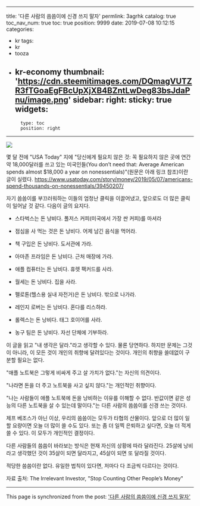 
---
title: '다른 사람의 씀씀이에 신경 쓰지 말자'
permlink: 3agrhk
catalog: true
toc_nav_num: true
toc: true
position: 9999
date: 2019-07-08 10:12:15
categories:
- kr
tags:
- kr
- tooza
- kr-economy
thumbnail: 'https://cdn.steemitimages.com/DQmagVUTZR3fTGoaEgFBcUpXjXB4BZntLwDeg83bsJdaPnu/image.png'
sidebar:
    right:
        sticky: true
widgets:
    -
        type: toc
        position: right
---


![](https://cdn.steemitimages.com/DQmagVUTZR3fTGoaEgFBcUpXjXB4BZntLwDeg83bsJdaPnu/image.png)

몇 달 전에 "USA Today" 지에 "당신에게 필요치 않은 것: 꼭 필요하지 않은 곳에 연간 약 18,000달러를 쓰고 있는 미국인들(You don’t need that: Average American spends almost $18,000 a year on nonessentials)"(원문은 아래 링크 참조)이란 글이 실렸다.
https://www.usatoday.com/story/money/2019/05/07/americans-spend-thousands-on-nonessentials/39450207/​

자기 씀씀이를 부끄러워하는 이들의 엄청난 클릭을 이끌어냈고, 앞으로도 더 많은 클릭이 일어날 것 같다. 다음이 글의 요지다.​

- 스타벅스는 돈 낭비다. 폴저스 커피(미국에서 가장 싼 커피)를 마셔라

- 점심을 사 먹는 것은 돈 낭비다. 어제 남긴 음식을 먹어라.

- 책 구입은 돈 낭비다. 도서관에 가라.

- 아마존 프라임은 돈 낭비다. 근처 매장에 가라.

- 애플 컴퓨터는 돈 낭비다. 휴렛 팩커드를 사라.

- 월세는 돈 낭비다. 집을 사라.

- 펠로톤(헬스용 실내 자전거)은 돈 낭비다. 밖으로 나가라.

- 레인지 로버는 돈 낭비다. 혼다를 리스하라.

- 롤렉스는 돈 낭비다. 태그 호이어를 사라.

- 농구 팀은 돈 낭비다. 자선 단체에 기부하라.
​

이 글을 읽고 "내 생각은 달라."라고 생각할 수 있다. 물론 당연하다. 하지만 문제는 그것이 아니라, 이 모든 것이 개인의 취향에 달려있다는 것이다. 개인의 취향을 쓸데없이 구분할 필요는 없다.​

"애플 노트북은 그렇게 비싸게 주고 살 가치가 없다."는 자신의 의견이다.​

"나라면 돈을 더 주고 노트북을 사고 싶지 않다."는 개인적인 취향이다.​

"나는 사람들이 애플 노트북에 돈을 낭비하는 이유를 이해할 수 없다. 반값이면 같은 성능의 다른 노트북을 살 수 있는데 말이다."는 다른 사람의 씀씀이를 신경 쓰는 것이다.​

제프 베조스가 아닌 이상, 우리의 씀씀이는 모두가 타협의 산물이다. 앞으로 더 많이 일할 요량이면 오늘 더 많이 쓸 수도 있다. 또는 좀 더 일찍 은퇴하고 싶다면, 오늘 더 적게 쓸 수 있다. 이 모두가 개인적인 결정이다.​

다른 사람들의 씀씀이 바라보는 방식은 현재 자신의 상황에 따라 달라진다. 25살에 낭비라고 생각했던 것이 35살이 되면 달라지고, 45살이 되면 또 달라질 것이다.​

적당한 씀씀이란 없다. 유일한 법칙이 있다면, 저마다 다 조금씩 다르다는 것이다.​

자료 출처: The Irrelevant Investor, "Stop Counting Other People’s Money"

- - -

This page is synchronized from the post: ['다른 사람의 씀씀이에 신경 쓰지 말자'](https://steemit.com/@pius.pius/3agrhk)
